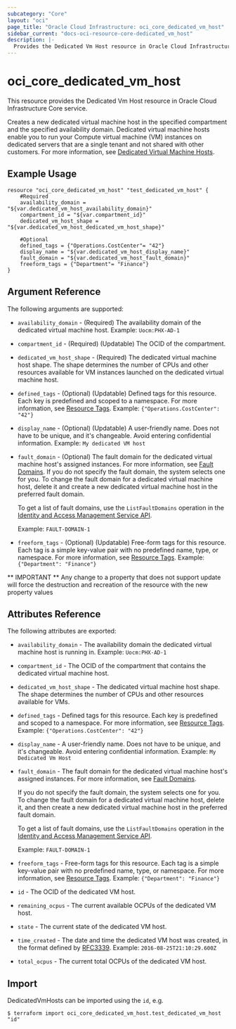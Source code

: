 ```yaml
---
subcategory: "Core"
layout: "oci"
page_title: "Oracle Cloud Infrastructure: oci_core_dedicated_vm_host"
sidebar_current: "docs-oci-resource-core-dedicated_vm_host"
description: |-
  Provides the Dedicated Vm Host resource in Oracle Cloud Infrastructure Core service
---
```


# oci_core_dedicated_vm_host
This resource provides the Dedicated Vm Host resource in Oracle Cloud Infrastructure Core service.

Creates a new dedicated virtual machine host in the specified compartment and the specified availability domain.
Dedicated virtual machine hosts enable you to run your Compute virtual machine (VM) instances on dedicated servers
that are a single tenant and not shared with other customers.
For more information, see [Dedicated Virtual Machine Hosts](https://docs.cloud.oracle.com/iaas/Content/Compute/Concepts/dedicatedvmhosts.htm).


## Example Usage

```hcl
resource "oci_core_dedicated_vm_host" "test_dedicated_vm_host" {
	#Required
	availability_domain = "${var.dedicated_vm_host_availability_domain}"
	compartment_id = "${var.compartment_id}"
	dedicated_vm_host_shape = "${var.dedicated_vm_host_dedicated_vm_host_shape}"

	#Optional
	defined_tags = {"Operations.CostCenter"= "42"}
	display_name = "${var.dedicated_vm_host_display_name}"
	fault_domain = "${var.dedicated_vm_host_fault_domain}"
	freeform_tags = {"Department"= "Finance"}
}
```

## Argument Reference

The following arguments are supported:

* `availability_domain` - (Required) The availability domain of the dedicated virtual machine host.  Example: `Uocm:PHX-AD-1` 
* `compartment_id` - (Required) (Updatable) The OCID of the compartment.
* `dedicated_vm_host_shape` - (Required) The dedicated virtual machine host shape. The shape determines the number of CPUs and other resources available for VM instances launched on the dedicated virtual machine host. 
* `defined_tags` - (Optional) (Updatable) Defined tags for this resource. Each key is predefined and scoped to a namespace. For more information, see [Resource Tags](https://docs.cloud.oracle.com/iaas/Content/General/Concepts/resourcetags.htm).  Example: `{"Operations.CostCenter": "42"}` 
* `display_name` - (Optional) (Updatable) A user-friendly name. Does not have to be unique, and it's changeable. Avoid entering confidential information.  Example: `My dedicated VM host` 
* `fault_domain` - (Optional) The fault domain for the dedicated virtual machine host's assigned instances. For more information, see [Fault Domains](https://docs.cloud.oracle.com/iaas/Content/General/Concepts/regions.htm#fault). If you do not specify the fault domain, the system selects one for you. To change the fault domain for a dedicated virtual machine host, delete it and create a new dedicated virtual machine host in the preferred fault domain.

	To get a list of fault domains, use the `ListFaultDomains` operation in the [Identity and Access Management Service API](https://docs.cloud.oracle.com/iaas/api/#/en/identity/20160918/).

	Example: `FAULT-DOMAIN-1` 
* `freeform_tags` - (Optional) (Updatable) Free-form tags for this resource. Each tag is a simple key-value pair with no predefined name, type, or namespace. For more information, see [Resource Tags](https://docs.cloud.oracle.com/iaas/Content/General/Concepts/resourcetags.htm).  Example: `{"Department": "Finance"}` 


** IMPORTANT **
Any change to a property that does not support update will force the destruction and recreation of the resource with the new property values

## Attributes Reference

The following attributes are exported:

* `availability_domain` - The availability domain the dedicated virtual machine host is running in.  Example: `Uocm:PHX-AD-1` 
* `compartment_id` - The OCID of the compartment that contains the dedicated virtual machine host.
* `dedicated_vm_host_shape` - The dedicated virtual machine host shape. The shape determines the number of CPUs and other resources available for VMs. 
* `defined_tags` - Defined tags for this resource. Each key is predefined and scoped to a namespace. For more information, see [Resource Tags](https://docs.cloud.oracle.com/iaas/Content/General/Concepts/resourcetags.htm).  Example: `{"Operations.CostCenter": "42"}` 
* `display_name` - A user-friendly name. Does not have to be unique, and it's changeable. Avoid entering confidential information.  Example: `My Dedicated Vm Host` 
* `fault_domain` - The fault domain for the dedicated virtual machine host's assigned instances. For more information, see [Fault Domains](https://docs.cloud.oracle.com/iaas/Content/General/Concepts/regions.htm#fault).

	If you do not specify the fault domain, the system selects one for you. To change the fault domain for a dedicated virtual machine host, delete it, and then create a new dedicated virtual machine host in the preferred fault domain.

	To get a list of fault domains, use the `ListFaultDomains` operation in the [Identity and Access Management Service API](https://docs.cloud.oracle.com/iaas/api/#/en/identity/20160918/).

	Example: `FAULT-DOMAIN-1` 
* `freeform_tags` - Free-form tags for this resource. Each tag is a simple key-value pair with no predefined name, type, or namespace. For more information, see [Resource Tags](https://docs.cloud.oracle.com/iaas/Content/General/Concepts/resourcetags.htm).  Example: `{"Department": "Finance"}` 
* `id` - The OCID of the dedicated VM host. 
* `remaining_ocpus` - The current available OCPUs of the dedicated VM host. 
* `state` - The current state of the dedicated VM host. 
* `time_created` - The date and time the dedicated VM host was created, in the format defined by [RFC3339](https://tools.ietf.org/html/rfc3339).  Example: `2016-08-25T21:10:29.600Z` 
* `total_ocpus` - The current total OCPUs of the dedicated VM host. 

## Import

DedicatedVmHosts can be imported using the `id`, e.g.

```
$ terraform import oci_core_dedicated_vm_host.test_dedicated_vm_host "id"
```

